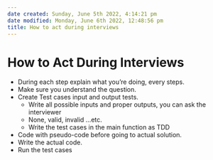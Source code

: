 ```yaml
---
date created: Sunday, June 5th 2022, 4:14:21 pm
date modified: Monday, June 6th 2022, 12:48:56 pm
title: How to act during interviews
---
```


# How to Act During Interviews

* During each step explain what you’re doing, every steps.
* Make sure you understand the question.
* Create Test cases input and output tests.
	* Write all possible inputs and proper outputs, you can ask the interviewer
	* None, valid, invalid …etc.
	* Write the test cases in the main function as TDD
* Code with pseudo-code before going to actual solution.
* Write the actual code.
* Run the test cases
